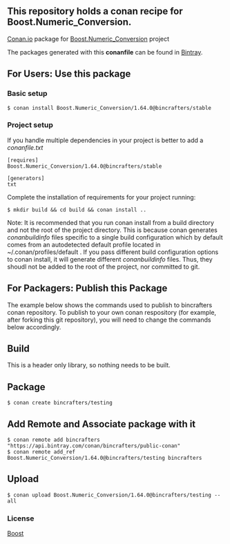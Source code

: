 ## This repository holds a conan recipe for Boost.Numeric_Conversion.

[Conan.io](https://conan.io) package for [Boost.Numeric_Conversion](https://github.com/Boostorg/Numeric_Conversion) project

The packages generated with this **conanfile** can be found in [Bintray](https://bintray.com/bincrafters/public-conan/Boost.Numeric_Conversion%3Abincrafters).

## For Users: Use this package

### Basic setup

    $ conan install Boost.Numeric_Conversion/1.64.0@bincrafters/stable

### Project setup

If you handle multiple dependencies in your project is better to add a *conanfile.txt*

    [requires]
    Boost.Numeric_Conversion/1.64.0@bincrafters/stable

    [generators]
    txt

Complete the installation of requirements for your project running:</small></span>

    $ mkdir build && cd build && conan install ..
	
Note: It is recommended that you run conan install from a build directory and not the root of the project directory.  This is because conan generates *conanbuildinfo* files specific to a single build configuration which by default comes from an autodetected default profile located in ~/.conan/profiles/default .  If you pass different build configuration options to conan install, it will generate different *conanbuildinfo* files.  Thus, they shoudl not be added to the root of the project, nor committed to git. 

## For Packagers: Publish this Package

The example below shows the commands used to publish to bincrafters conan repository. To publish to your own conan respository (for example, after forking this git repository), you will need to change the commands below accordingly. 

## Build  

This is a header only library, so nothing needs to be built.

## Package 

    $ conan create bincrafters/testing
	
## Add Remote and Associate package with it

	$ conan remote add bincrafters "https://api.bintray.com/conan/bincrafters/public-conan"
	$ conan remote add_ref Boost.Numeric_Conversion/1.64.0@bincrafters/testing bincrafters

## Upload

    $ conan upload Boost.Numeric_Conversion/1.64.0@bincrafters/testing --all

### License
[Boost](LICENSE)
